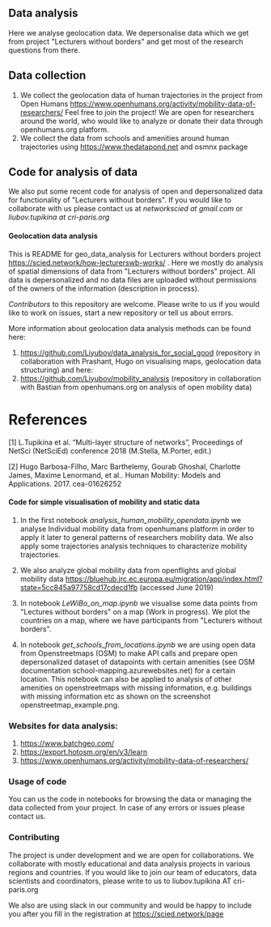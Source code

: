 

## Data analysis

Here we analyse geolocation data. 
We depersonalise data which we get from project "Lecturers without borders" and get most of the research questions from there.

## Data collection 

1. We collect the geolocation data of human trajectories in the project from Open Humans
https://www.openhumans.org/activity/mobility-data-of-researchers/  Feel free to join the project!
We are open for researchers around the world, who would like to analyze or donate their data through openhumans.org platform.
2. We collect the data from schools and amenities around human trajectories using https://www.thedatapond.net and osmnx package


## Code for analysis of data
We also put some recent code for analysis of open and depersonalized data for functionality of "Lecturers without borders".
If you would like to collaborate with us please contact us at *networkscied at gmail.com* or *liubov.tupikina at cri-paris.org*




#### Geolocation data analysis

This is README for geo_data_analysis for Lecturers without borders project https://scied.network/how-lecturerswb-works/ .
Here we mostly do analysis of spatial dimensions of data from "Lecturers without borders" project. 
All data is depersonalized and no data files are uploaded without permissions of the owners of the information (description in process).

*Contributors* to this repository are welcome. Please write to us if you would like to work on issues, start a new repository or tell us about errors.

More information about geolocation data analysis methods can be found here:
1. https://github.com/Liyubov/data_analysis_for_social_good
(repository in collaboration with Prashant, Hugo on visualising maps, geolocation data structuring)
and here:
2. https://github.com/Liyubov/mobility_analysis 
(repository in collaboration with Bastian from openhumans.org on analysis of open mobility data) 

# References 
[1] L.Tupikina et al.  “Multi-layer structure of networks”, Proceedings of NetSci  (NetSciEd) conference 2018 (M.Stella, M.Porter, edit.)

[2] Hugo Barbosa-Filho, Marc Barthelemy, Gourab Ghoshal, Charlotte James, Maxime Lenormand, et al.. Human Mobility: Models and Applications. 2017. cea-01626252


#### Code for simple visualisation of mobility and static data 
1. In the first notebook *analysis_human_mobility_opendata.ipynb* we analyse Individual mobility data from openhumans platform in order to apply it later to general patterns of researchers mobility data. We also apply some trajectories analysis techniques to characterize mobility trajectories.

2. We also analyze global mobility data from openflights and global mobility data https://bluehub.jrc.ec.europa.eu/migration/app/index.html?state=5cc845a97758cd17cdecd1fb (accessed June 2019)

3. In notebook *LeWiBo_on_map.ipynb* we visualise some data points from "Lectures without borders" on a map (Work in progress). We plot the countries on a map, where we have participants from "Lecturers without borders".

4. In notebook *get_schools_from_locations.ipynb* we are using open data from Openstreetmaps (OSM) to make API calls and prepare open depersonalized dataset of datapoints with certain amenities (see OSM documentation school-mapping.azurewebsites.net) for a certain location. This notebook can also be applied to analysis of other amenities on openstreetmaps with missing information, e.g. buildings with missing information etc as shown on the screenshot openstreetmap_example.png.

### Websites for data analysis:

1. https://www.batchgeo.com/
2. https://export.hotosm.org/en/v3/learn
3. https://www.openhumans.org/activity/mobility-data-of-researchers/





### Usage of code

You can us the code in notebooks for browsing the data or managing the data collected from your project. In case of any errors or issues please contact us.

### Contributing 

The project is under development and we are open for collaborations. We collaborate with mostly educational and data analysis projects in various regions and countries. If you would like to join our team of educators, data scientists and coordinators, please write to us to liubov.tupikina AT cri-paris.org

We also are using slack in our community and would be happy to include you after you fill in the registration at https://scied.network/page



